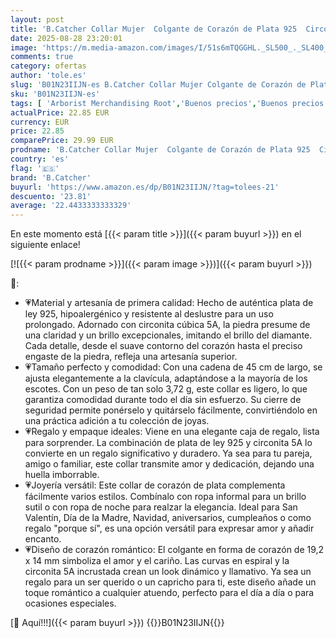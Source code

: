 ```yaml
---
layout: post
title: 'B.Catcher Collar Mujer  Colgante de Corazón de Plata 925  Circonita Cúbica Love 5A  para Mamá Esposa Novia Mujer  Regalo dia de la Madre  Día de San Valentín  Cumpleaños  Navidad  Aniversario  45cm'
date: 2025-08-28 23:20:01
image: 'https://m.media-amazon.com/images/I/51s6mTQGGHL._SL500_._SL400_.jpg'
comments: true
category: ofertas
author: 'tole.es'
slug: 'B01N23IIJN-es B.Catcher Collar Mujer Colgante de Corazón de Plata 925...'
sku: 'B01N23IIJN-es'
tags: [ 'Arborist Merchandising Root','Buenos precios','Buenos precios en moda','CML Generic_Women_ES','CML-Fashion','Collares  para mujer','Jewellery','Joyería con 4 estrellas mujer','Joyería para mujer','Lo más popular entre los clientes','Los favoridos mujer','Los más valorados para mujer','Los más valorados por los clientes','Moda','Moda Mujer','Regalar','Regalos para los seres queridos','Self Service','Softlines | Jewelry | Co-gender','Special Features Stores','Test','b.catcher','c8538d25-3af9-48d3-aeff-5f3ce5572a36_0','c8538d25-3af9-48d3-aeff-5f3ce5572a36_1801','c8538d25-3af9-48d3-aeff-5f3ce5572a36_218602','c8538d25-3af9-48d3-aeff-5f3ce5572a36_3101','c8538d25-3af9-48d3-aeff-5f3ce5572a36_4201','c8538d25-3af9-48d3-aeff-5f3ce5572a36_4401','c8538d25-3af9-48d3-aeff-5f3ce5572a36_5101','c8538d25-3af9-48d3-aeff-5f3ce5572a36_5501','c8538d25-3af9-48d3-aeff-5f3ce5572a36_6401','c8538d25-3af9-48d3-aeff-5f3ce5572a36_7101','c8538d25-3af9-48d3-aeff-5f3ce5572a36_7201','c8538d25-3af9-48d3-aeff-5f3ce5572a36_7601','c8538d25-3af9-48d3-aeff-5f3ce5572a36_8101','c8538d25-3af9-48d3-aeff-5f3ce5572a36_8601','c8538d25-3af9-48d3-aeff-5f3ce5572a36_8701','c8538d25-3af9-48d3-aeff-5f3ce5572a36_9101','c8538d25-3af9-48d3-aeff-5f3ce5572a36_9301','jewels BF','navidad','other BF','🇪🇸', ]
actualPrice: 22.85 EUR
currency: EUR
price: 22.85
comparePrice: 29.99 EUR
prodname: 'B.Catcher Collar Mujer  Colgante de Corazón de Plata 925  Circonita Cúbica Love 5A  para Mamá Esposa Novia Mujer  Regalo dia de la Madre  Día de San Valentín  Cumpleaños  Navidad  Aniversario  45cm'
country: 'es'
flag: '🇪🇸'
brand: 'B.Catcher'
buyurl: 'https://www.amazon.es/dp/B01N23IIJN/?tag=tolees-21'
descuento: '23.81'
average: '22.4433333333329'
---
```


En este momento está [{{< param title >}}]({{< param buyurl >}}) en el siguiente enlace!

[![{{< param prodname >}}]({{< param image >}})]({{< param buyurl >}})

🔎:

- 💗Material y artesanía de primera calidad: Hecho de auténtica plata de ley 925, hipoalergénico y resistente al deslustre para un uso prolongado. Adornado con circonita cúbica 5A, la piedra presume de una claridad y un brillo excepcionales, imitando el brillo del diamante. Cada detalle, desde el suave contorno del corazón hasta el preciso engaste de la piedra, refleja una artesanía superior.
- 💗Tamaño perfecto y comodidad: Con una cadena de 45 cm de largo, se ajusta elegantemente a la clavícula, adaptándose a la mayoría de los escotes. Con un peso de tan solo 3,72 g, este collar es ligero, lo que garantiza comodidad durante todo el día sin esfuerzo. Su cierre de seguridad permite ponérselo y quitárselo fácilmente, convirtiéndolo en una práctica adición a tu colección de joyas.
- 💗Regalo y empaque ideales: Viene en una elegante caja de regalo, lista para sorprender. La combinación de plata de ley 925 y circonita 5A lo convierte en un regalo significativo y duradero. Ya sea para tu pareja, amigo o familiar, este collar transmite amor y dedicación, dejando una huella imborrable.
- 💗Joyería versátil: Este collar de corazón de plata complementa fácilmente varios estilos. Combínalo con ropa informal para un brillo sutil o con ropa de noche para realzar la elegancia. Ideal para San Valentín, Día de la Madre, Navidad, aniversarios, cumpleaños o como regalo "porque sí", es una opción versátil para expresar amor y añadir encanto.
- 💗Diseño de corazón romántico: El colgante en forma de corazón de 19,2 x 14 mm simboliza el amor y el cariño. Las curvas en espiral y la circonita 5A incrustada crean un look dinámico y llamativo. Ya sea un regalo para un ser querido o un capricho para ti, este diseño añade un toque romántico a cualquier atuendo, perfecto para el día a día o para ocasiones especiales.

[🛒 Aquí!!!]({{< param buyurl >}})
{{<world>}}B01N23IIJN{{</world>}}
